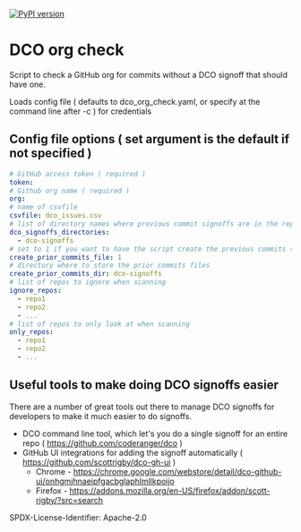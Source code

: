 [![PyPI version](https://badge.fury.io/py/dco-org-check.svg)](https://badge.fury.io/py/dco-org-check)

# DCO org check

Script to check a GitHub org for commits without a DCO signoff that should have one.

Loads config file ( defaults to dco_org_check.yaml, or specify at the command line after -c ) for credentials

## Config file options ( set argument is the default if not specified )

```yaml
# GitHub access token ( required )
token:
# Github org name ( required )
org:
# name of csvfile
csvfile: dco_issues.csv
# list of directory names where previous commit signoffs are in the repo
dco_signoffs_directories:
  - dco-signoffs
# set to 1 if you want to have the script create the previous commits signoff files
create_prior_commits_file: 1
# directory where to store the prior commits files
create_prior_commits_dir: dco-signoffs
# list of repos to ignore when scanning
ignore_repos:
  - repo1
  - repo2
  - ...
# list of repos to only look at when scanning
only_repos:
  - repo1
  - repo2
  - ...
```

## Useful tools to make doing DCO signoffs easier

There are a number of great tools out there to manage DCO signoffs for developers to make it much easier to do signoffs.

- DCO command line tool, which let's you do a single signoff for an entire repo ( https://github.com/coderanger/dco )
- GitHub UI integrations for adding the signoff automatically ( https://github.com/scottrigby/dco-gh-ui )
  - Chrome - https://chrome.google.com/webstore/detail/dco-github-ui/onhgmjhnaeipfgacbglaphlmllkpoijo
  - Firefox - https://addons.mozilla.org/en-US/firefox/addon/scott-rigby/?src=search

SPDX-License-Identifier: Apache-2.0
